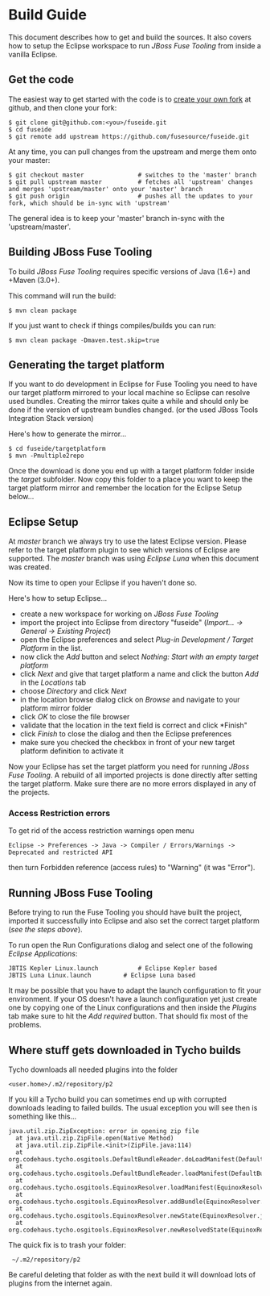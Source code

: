 # Build Guide
This document describes how to get and build the sources. It also covers how to setup the Eclipse workspace to run _JBoss Fuse Tooling_ from inside a vanilla Eclipse.

## Get the code
The easiest way to get started with the code is to [create your own fork](http://help.github.com/forking/) at github, and then clone your fork:

	$ git clone git@github.com:<you>/fuseide.git
	$ cd fuseide
	$ git remote add upstream https://github.com/fusesource/fuseide.git

At any time, you can pull changes from the upstream and merge them onto your master:

	$ git checkout master               # switches to the 'master' branch
	$ git pull upstream master          # fetches all 'upstream' changes and merges 'upstream/master' onto your 'master' branch
	$ git push origin                   # pushes all the updates to your fork, which should be in-sync with 'upstream'

The general idea is to keep your 'master' branch in-sync with the 'upstream/master'.

## Building JBoss Fuse Tooling
To build _JBoss Fuse Tooling_ requires specific versions of Java (1.6+) and +Maven (3.0+). 

This command will run the build:

    $ mvn clean package

If you just want to check if things compiles/builds you can run:

    $ mvn clean package -Dmaven.test.skip=true

## Generating the target platform
If you want to do development in Eclipse for Fuse Tooling you need to have our target platform mirrored to your local machine so Eclipse can resolve used bundles. Creating the mirror takes quite a while and should only be done if the version of upstream bundles changed. (or the used JBoss Tools Integration Stack version)

Here's how to generate the mirror...

    $ cd fuseide/targetplatform
    $ mvn -Pmultiple2repo

Once the download is done you end up with a target platform folder inside the *target* subfolder. Now copy this folder to a place you want to keep the target platform mirror and remember the location for the Eclipse Setup below...

## Eclipse Setup
At _master_ branch we always try to use the latest Eclipse version. Please refer to the target platform plugin to see which versions of Eclipse are supported. The _master_ branch was using *Eclipse Luna* when this document was created.

Now its time to open your Eclipse if you haven't done so.

Here's how to setup Eclipse...

- create a new workspace for working on _JBoss Fuse Tooling_
- import the project into Eclipse from directory "fuseide" (_Import... -> General -> Existing Project_)
- open the Eclipse preferences and select *Plug-in Development / Target Platform* in the list.
- now click the *Add* button and select *Nothing: Start with an empty target platform*
- click *Next* and give that target platform a name and click the button *Add* in the *Locations* tab
- choose *Directory* and click *Next*
- in the location browse dialog click on *Browse* and navigate to your platform mirror folder
- click *OK* to close the file browser
- validate that the location in the text field is correct and click *Finish"
- click *Finish* to close the dialog and then the Eclipse preferences
- make sure you checked the checkbox in front of your new target platform definition to activate it

Now your Eclipse has set the target platform you need for running _JBoss Fuse Tooling_. A rebuild of all imported projects is done directly after setting the target platform. Make sure there are no more errors displayed in any of the projects.

### Access Restriction errors
To get rid of the access restriction warnings open menu

	Eclipse -> Preferences -> Java -> Compiler / Errors/Warnings -> Deprecated and restricted API

then turn Forbidden reference (access rules) to "Warning" (it was "Error").

## Running JBoss Fuse Tooling
Before trying to run the Fuse Tooling you should have built the project, imported it successfully into Eclipse and also set the correct target platform (_see the steps above_). 

To run open the Run Configurations dialog and select one of the following *Eclipse Applications*:

    JBTIS Kepler Linux.launch			# Eclipse Kepler based
    JBTIS Luna Linux.launch			# Eclipse Luna based

It may be possible that you have to adapt the launch configuration to fit your environment. If your OS doesn't have a launch configuration yet just create one by copying one of the Linux configurations and then inside the _Plugins_ tab make sure to hit the _Add required_ button. That should fix most of the problems.


## Where stuff gets downloaded in Tycho builds
Tycho downloads all needed plugins into the folder 

	<user.home>/.m2/repository/p2

If you kill a Tycho build you can sometimes end up with corrupted downloads leading to failed builds.
The usual exception you will see then is something like this...

    java.util.zip.ZipException: error in opening zip file
      at java.util.zip.ZipFile.open(Native Method)
      at java.util.zip.ZipFile.<init>(ZipFile.java:114)
      at org.codehaus.tycho.osgitools.DefaultBundleReader.doLoadManifest(DefaultBundleReader.java:85)
      at org.codehaus.tycho.osgitools.DefaultBundleReader.loadManifest(DefaultBundleReader.java:47)
      at org.codehaus.tycho.osgitools.EquinoxResolver.loadManifest(EquinoxResolver.java:199)
      at org.codehaus.tycho.osgitools.EquinoxResolver.addBundle(EquinoxResolver.java:175)
      at org.codehaus.tycho.osgitools.EquinoxResolver.newState(EquinoxResolver.java:157)
      at org.codehaus.tycho.osgitools.EquinoxResolver.newResolvedState(EquinoxResolver.java:52)

The quick fix is to trash your folder:
    
     ~/.m2/repository/p2

Be careful deleting that folder as with the next build it will download lots of plugins from the internet again.
